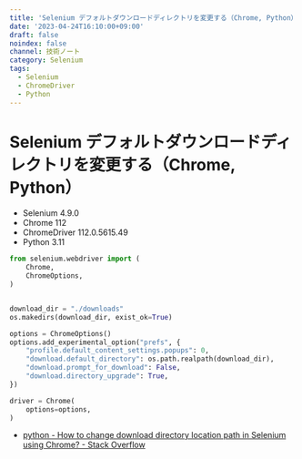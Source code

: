 ```yaml
---
title: 'Selenium デフォルトダウンロードディレクトリを変更する（Chrome, Python）'
date: '2023-04-24T16:10:00+09:00'
draft: false
noindex: false
channel: 技術ノート
category: Selenium
tags:
  - Selenium
  - ChromeDriver
  - Python
---
```

# Selenium デフォルトダウンロードディレクトリを変更する（Chrome, Python）

- Selenium 4.9.0
- Chrome 112
- ChromeDriver 112.0.5615.49
- Python 3.11

```python
from selenium.webdriver import (
    Chrome,
    ChromeOptions,
)


download_dir = "./downloads"
os.makedirs(download_dir, exist_ok=True)

options = ChromeOptions()
options.add_experimental_option("prefs", {
    "profile.default_content_settings.popups": 0,
    "download.default_directory": os.path.realpath(download_dir),
    "download.prompt_for_download": False,
    "download.directory_upgrade": True,
})

driver = Chrome(
    options=options,
)
```

- [python - How to change download directory location path in Selenium using Chrome? - Stack Overflow](https://stackoverflow.com/questions/71716460/how-to-change-download-directory-location-path-in-selenium-using-chrome)
